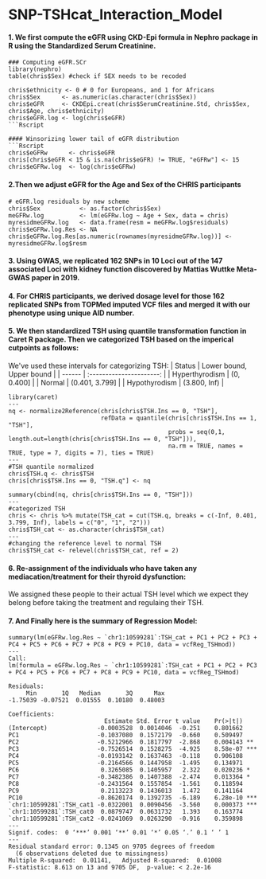 # SNP-TSHcat_Interaction_Model


#### 1. We first compute the eGFR using CKD-Epi formula in Nephro package in R using the Standardized Serum Creatinine.
```Rscript
### Computing eGFR.SCr
library(nephro)
table(chris$Sex) #check if SEX needs to be recoded

chris$ethnicity <- 0 # 0 for Europeans, and 1 for Africans
chris$Sex      <- as.numeric(as.character(chris$Sex))
chris$eGFR     <- CKDEpi.creat(chris$SerumCreatinine.Std, chris$Sex, chris$Age, chris$ethnicity)
chris$eGFR.log <- log(chris$eGFR)
```Rscript

#### Winsorizing lower tail of eGFR distribution
```Rscript
chris$eGFRw      <- chris$eGFR
chris[chris$eGFR < 15 & is.na(chris$eGFR) != TRUE, "eGFRw"] <- 15
chris$eGFRw.log  <- log(chris$eGFRw)
```
#### 2.Then we adjust eGFR for the Age and Sex of the CHRIS participants
```Rscript
# eGFR.log residuals by new scheme
chris$Sex           <- as.factor(chris$Sex)
meGFRw.log          <- lm(eGFRw.log ~ Age + Sex, data = chris)
myresidmeGFRw.log   <- data.frame(resm = meGFRw.log$residuals)
chris$eGFRw.log.Res <- NA
chris$eGFRw.log.Res[as.numeric(rownames(myresidmeGFRw.log))] <- myresidmeGFRw.log$resm
```


#### 3. Using GWAS, we replicated 162 SNPs in 10 Loci out of the 147 associated Loci with kidney function discovered by Mattias Wuttke Meta-GWAS paper in 2019. 
 


#### 4. For CHRIS participants, we derived dosage level for those 162 replicated SNPs from TOPMed imputed VCF files and merged it with our phenotype using unique AID number.



#### 5. We then standardized TSH using quantile transformation function in Caret R package. Then we categorized TSH based on the imperical cutpoints as follows:

We've used these intervals for categorizing TSH:
| Status | Lower bound, Upper bound |
| ------ | :----------------------: |
| Hyperthyrodism |  (0, 0.400]      |
| Normal         |  (0.401, 3.799]  |
| Hypothyrodism  |  (3.800, Inf)    |

```Rscript
library(caret)
---
nq <- normalize2Reference(chris[chris$TSH.Ins == 0, "TSH"], 
                          refData = quantile(chris[chris$TSH.Ins == 1, "TSH"], 
                                             probs = seq(0,1, length.out=length(chris[chris$TSH.Ins == 0, "TSH"])), 
                                             na.rm = TRUE, names = TRUE, type = 7, digits = 7), ties = TRUE)
---
#TSH quantile normalized
chris$TSH.q <- chris$TSH
chris[chris$TSH.Ins == 0, "TSH.q"] <- nq

summary(cbind(nq, chris[chris$TSH.Ins == 0, "TSH"]))
---
#categorized TSH
chris <- chris %>% mutate(TSH_cat = cut(TSH.q, breaks = c(-Inf, 0.401, 3.799, Inf), labels = c("0", "1", "2")))
chris$TSH_cat <- as.character(chris$TSH_cat)
---
#changing the reference level to normal TSH
chris$TSH_cat <- relevel(chris$TSH_cat, ref = 2)
```
#### 6. Re-assignment of the individuals who have taken any mediacation/treatment for their thyroid dysfunction: 
We assigned these people to their actual TSH level which we expect they belong before taking the treatment and regulaing their TSH.

#### 7. And Finally here is the summary of Regression Model:
```Rscript
summary(lm(eGFRw.log.Res ~ `chr1:10599281`:TSH_cat + PC1 + PC2 + PC3 + PC4 + PC5 + PC6 + PC7 + PC8 + PC9 + PC10, data = vcfReg_TSHmod))
---
Call:
lm(formula = eGFRw.log.Res ~ `chr1:10599281`:TSH_cat + PC1 + PC2 + PC3 + PC4 + PC5 + PC6 + PC7 + PC8 + PC9 + PC10, data = vcfReg_TSHmod)

Residuals:
     Min       1Q   Median       3Q      Max 
-1.75039 -0.07521  0.01555  0.10180  0.48003 

Coefficients:
                           Estimate Std. Error t value    Pr(>|t|)   
(Intercept)              -0.0003528  0.0014046  -0.251    0.801662    
PC1                      -0.1037080  0.1572179  -0.660    0.509497    
PC2                      -0.5212966  0.1817797  -2.868    0.004143 ** 
PC3                      -0.7526514  0.1528275  -4.925    8.58e-07 ***
PC4                      -0.0193142  0.1637463  -0.118    0.906108    
PC5                      -0.2164566  0.1447958  -1.495    0.134971    
PC6                       0.3265085  0.1405957   2.322    0.020236 *  
PC7                      -0.3482386  0.1407388  -2.474    0.013364 *  
PC8                      -0.2431564  0.1557854  -1.561    0.118594    
PC9                       0.2113223  0.1436013   1.472    0.141164    
PC10                     -0.8620174  0.1392735  -6.189    6.28e-10 ***
`chr1:10599281`:TSH_cat1 -0.0322001  0.0090456  -3.560    0.000373 ***
`chr1:10599281`:TSH_cat0  0.0879747  0.0631732   1.393    0.163774    
`chr1:10599281`:TSH_cat2 -0.0241069  0.0263290  -0.916    0.359898    
---
Signif. codes:  0 ‘***’ 0.001 ‘**’ 0.01 ‘*’ 0.05 ‘.’ 0.1 ‘ ’ 1
---
Residual standard error: 0.1345 on 9705 degrees of freedom
  (6 observations deleted due to missingness)
Multiple R-squared:  0.01141,	Adjusted R-squared:  0.01008 
F-statistic: 8.613 on 13 and 9705 DF,  p-value: < 2.2e-16
```
